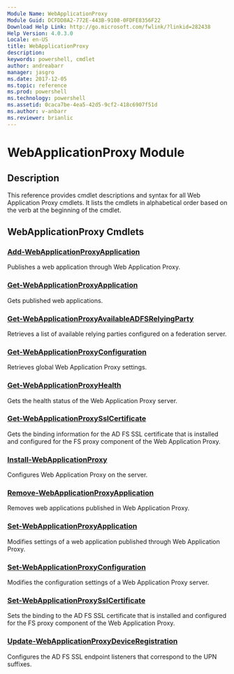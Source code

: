 ```yaml
---
Module Name: WebApplicationProxy
Module Guid: DCFDD8A2-772E-443B-9108-0FDFE8356F22
Download Help Link: http://go.microsoft.com/fwlink/?linkid=282438
Help Version: 4.0.3.0
Locale: en-US
title: WebApplicationProxy
description: 
keywords: powershell, cmdlet
author: andreabarr
manager: jasgro
ms.date: 2017-12-05
ms.topic: reference
ms.prod: powershell
ms.technology: powershell
ms.assetid: 0caca7be-4ea5-42d5-9cf2-418c6907f51d
ms.author: v-anbarr
ms.reviewer: brianlic
---
```


# WebApplicationProxy Module
## Description
This reference provides cmdlet descriptions and syntax for all Web Application Proxy cmdlets. It lists the cmdlets in alphabetical order based on the verb at the beginning of the cmdlet.

## WebApplicationProxy Cmdlets
### [Add-WebApplicationProxyApplication](./Add-WebApplicationProxyApplication.md)
Publishes a web application through Web Application Proxy.

### [Get-WebApplicationProxyApplication](./Get-WebApplicationProxyApplication.md)
Gets published web applications.

### [Get-WebApplicationProxyAvailableADFSRelyingParty](./Get-WebApplicationProxyAvailableADFSRelyingParty.md)
Retrieves a list of available relying parties configured on a federation server.

### [Get-WebApplicationProxyConfiguration](./Get-WebApplicationProxyConfiguration.md)
Retrieves global Web Application Proxy settings.

### [Get-WebApplicationProxyHealth](./Get-WebApplicationProxyHealth.md)
Gets the health status of the Web Application Proxy server.

### [Get-WebApplicationProxySslCertificate](./Get-WebApplicationProxySslCertificate.md)
Gets the binding information for the AD FS SSL certificate that is installed and configured for the FS proxy component of the Web Application Proxy.

### [Install-WebApplicationProxy](./Install-WebApplicationProxy.md)
Configures Web Application Proxy on the server.

### [Remove-WebApplicationProxyApplication](./Remove-WebApplicationProxyApplication.md)
Removes web applications published in Web Application Proxy.

### [Set-WebApplicationProxyApplication](./Set-WebApplicationProxyApplication.md)
Modifies settings of a web application published through Web Application Proxy.

### [Set-WebApplicationProxyConfiguration](./Set-WebApplicationProxyConfiguration.md)
Modifies the configuration settings of a Web Application Proxy server.

### [Set-WebApplicationProxySslCertificate](./Set-WebApplicationProxySslCertificate.md)
Sets the binding to the AD FS SSL certificate that is installed and configured for the FS proxy component of the Web Application Proxy.

### [Update-WebApplicationProxyDeviceRegistration](./Update-WebApplicationProxyDeviceRegistration.md)
Configures the AD FS SSL endpoint listeners that correspond to the UPN suffixes.

